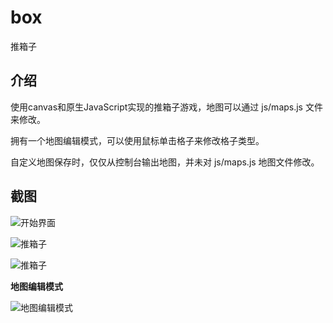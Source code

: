 # box
推箱子

## 介绍
使用canvas和原生JavaScript实现的推箱子游戏，地图可以通过 js/maps.js 文件来修改。

拥有一个地图编辑模式，可以使用鼠标单击格子来修改格子类型。

自定义地图保存时，仅仅从控制台输出地图，并未对 js/maps.js 地图文件修改。

## 截图
![开始界面](https://s2.ax1x.com/2019/11/03/Kj8BDJ.png)

![推箱子](https://s2.ax1x.com/2019/11/03/Kj80u4.png)

![推箱子](https://s2.ax1x.com/2019/11/03/Kj8dvF.png)

**地图编辑模式**

![地图编辑模式](https://s2.ax1x.com/2019/11/03/Kj8U3T.png)
